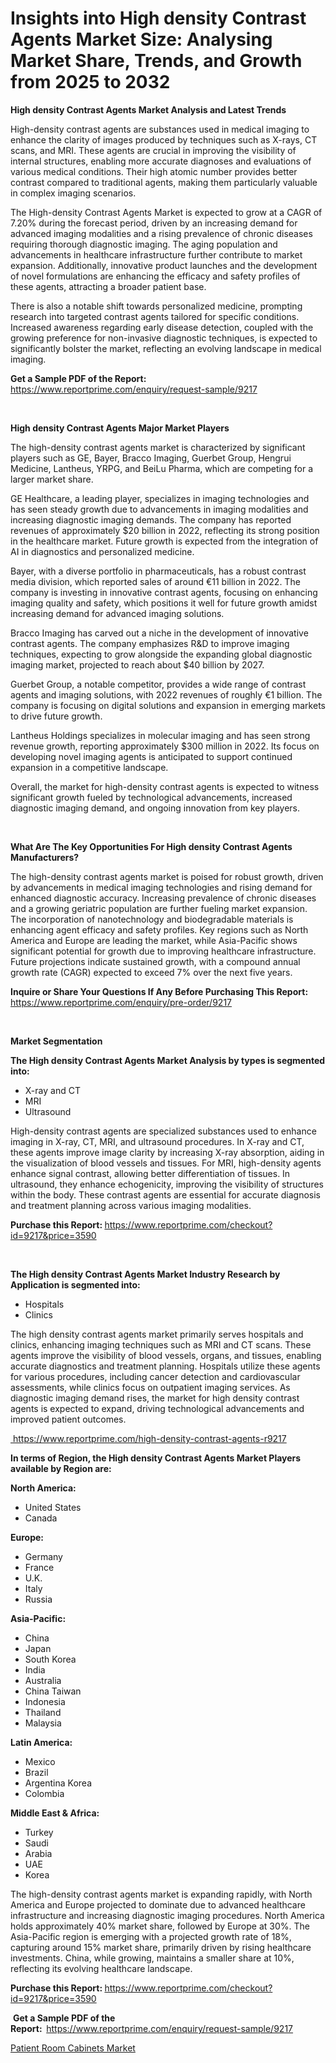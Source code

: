 <p><h1>Insights into High density Contrast Agents Market Size: Analysing Market Share, Trends, and Growth from 2025 to 2032</h1></p><p><strong>High density Contrast Agents Market Analysis and Latest Trends</strong></p>
<p><p>High-density contrast agents are substances used in medical imaging to enhance the clarity of images produced by techniques such as X-rays, CT scans, and MRI. These agents are crucial in improving the visibility of internal structures, enabling more accurate diagnoses and evaluations of various medical conditions. Their high atomic number provides better contrast compared to traditional agents, making them particularly valuable in complex imaging scenarios.</p><p>The High-density Contrast Agents Market is expected to grow at a CAGR of 7.20% during the forecast period, driven by an increasing demand for advanced imaging modalities and a rising prevalence of chronic diseases requiring thorough diagnostic imaging. The aging population and advancements in healthcare infrastructure further contribute to market expansion. Additionally, innovative product launches and the development of novel formulations are enhancing the efficacy and safety profiles of these agents, attracting a broader patient base.</p><p>There is also a notable shift towards personalized medicine, prompting research into targeted contrast agents tailored for specific conditions. Increased awareness regarding early disease detection, coupled with the growing preference for non-invasive diagnostic techniques, is expected to significantly bolster the market, reflecting an evolving landscape in medical imaging.</p></p>
<p><strong>Get a Sample PDF of the Report:&nbsp;</strong> <a href="https://www.reportprime.com/enquiry/request-sample/9217?utm_campaign=2717&utm_medium=2&utm_source=Github&utm_content=ia&utm_term=20032025&utm_id=high-density-contrast-agents">https://www.reportprime.com/enquiry/request-sample/9217</a></p>
<p>&nbsp;</p>
<p><strong>High density Contrast Agents Major Market Players</strong></p>
<p><p>The high-density contrast agents market is characterized by significant players such as GE, Bayer, Bracco Imaging, Guerbet Group, Hengrui Medicine, Lantheus, YRPG, and BeiLu Pharma, which are competing for a larger market share.</p><p>GE Healthcare, a leading player, specializes in imaging technologies and has seen steady growth due to advancements in imaging modalities and increasing diagnostic imaging demands. The company has reported revenues of approximately $20 billion in 2022, reflecting its strong position in the healthcare market. Future growth is expected from the integration of AI in diagnostics and personalized medicine.</p><p>Bayer, with a diverse portfolio in pharmaceuticals, has a robust contrast media division, which reported sales of around €11 billion in 2022. The company is investing in innovative contrast agents, focusing on enhancing imaging quality and safety, which positions it well for future growth amidst increasing demand for advanced imaging solutions.</p><p>Bracco Imaging has carved out a niche in the development of innovative contrast agents. The company emphasizes R&D to improve imaging techniques, expecting to grow alongside the expanding global diagnostic imaging market, projected to reach about $40 billion by 2027.</p><p>Guerbet Group, a notable competitor, provides a wide range of contrast agents and imaging solutions, with 2022 revenues of roughly €1 billion. The company is focusing on digital solutions and expansion in emerging markets to drive future growth.</p><p>Lantheus Holdings specializes in molecular imaging and has seen strong revenue growth, reporting approximately $300 million in 2022. Its focus on developing novel imaging agents is anticipated to support continued expansion in a competitive landscape.</p><p>Overall, the market for high-density contrast agents is expected to witness significant growth fueled by technological advancements, increased diagnostic imaging demand, and ongoing innovation from key players.</p></p>
<p>&nbsp;</p>
<p><strong>What Are The Key Opportunities For High density Contrast Agents Manufacturers?</strong></p>
<p><p>The high-density contrast agents market is poised for robust growth, driven by advancements in medical imaging technologies and rising demand for enhanced diagnostic accuracy. Increasing prevalence of chronic diseases and a growing geriatric population are further fueling market expansion. The incorporation of nanotechnology and biodegradable materials is enhancing agent efficacy and safety profiles. Key regions such as North America and Europe are leading the market, while Asia-Pacific shows significant potential for growth due to improving healthcare infrastructure. Future projections indicate sustained growth, with a compound annual growth rate (CAGR) expected to exceed 7% over the next five years.</p></p>
<p><strong>Inquire or Share Your Questions If Any Before Purchasing This Report:</strong> <a href="https://www.reportprime.com/enquiry/pre-order/9217?utm_campaign=2717&utm_medium=2&utm_source=Github&utm_content=ia&utm_term=20032025&utm_id=high-density-contrast-agents">https://www.reportprime.com/enquiry/pre-order/9217</a></p>
<p>&nbsp;</p>
<p><strong>Market Segmentation</strong></p>
<p><strong>The High density Contrast Agents Market Analysis by types is segmented into:</strong></p>
<p><ul><li>X-ray and CT</li><li>MRI</li><li>Ultrasound</li></ul></p>
<p><p>High-density contrast agents are specialized substances used to enhance imaging in X-ray, CT, MRI, and ultrasound procedures. In X-ray and CT, these agents improve image clarity by increasing X-ray absorption, aiding in the visualization of blood vessels and tissues. For MRI, high-density agents enhance signal contrast, allowing better differentiation of tissues. In ultrasound, they enhance echogenicity, improving the visibility of structures within the body. These contrast agents are essential for accurate diagnosis and treatment planning across various imaging modalities.</p></p>
<p><strong>Purchase this Report:&nbsp;</strong><a href="https://www.reportprime.com/checkout?id=9217&price=3590&utm_campaign=2717&utm_medium=2&utm_source=Github&utm_content=ia&utm_term=20032025&utm_id=high-density-contrast-agents">https://www.reportprime.com/checkout?id=9217&price=3590</a></p>
<p>&nbsp;</p>
<p><strong>The High density Contrast Agents Market Industry Research by Application is segmented into:</strong></p>
<p><ul><li>Hospitals</li><li>Clinics</li></ul></p>
<p><p>The high density contrast agents market primarily serves hospitals and clinics, enhancing imaging techniques such as MRI and CT scans. These agents improve the visibility of blood vessels, organs, and tissues, enabling accurate diagnostics and treatment planning. Hospitals utilize these agents for various procedures, including cancer detection and cardiovascular assessments, while clinics focus on outpatient imaging services. As diagnostic imaging demand rises, the market for high density contrast agents is expected to expand, driving technological advancements and improved patient outcomes.</p></p>
<p><a href="https://www.reportprime.com/high-density-contrast-agents-r9217?utm_campaign=2717&utm_medium=2&utm_source=Github&utm_content=ia&utm_term=20032025&utm_id=high-density-contrast-agents">&nbsp;https://www.reportprime.com/high-density-contrast-agents-r9217</a></p>
<p><strong>In terms of Region, the High density Contrast Agents Market Players available by Region are:</strong></p>
<p>
    <p> <strong> North America: </strong>
        <ul>
            <li>United States</li>
            <li>Canada</li>
        </ul>
        </p> 
    <p> <strong> Europe: </strong>
        <ul>
            <li>Germany</li>
            <li>France</li>
            <li>U.K.</li>
            <li>Italy</li>
            <li>Russia</li>
        </ul>
        </p> 
    <p> <strong> Asia-Pacific: </strong>
        <ul>
            <li>China</li>
            <li>Japan</li>
            <li>South Korea</li>
            <li>India</li>
            <li>Australia</li>
            <li>China Taiwan</li>
            <li>Indonesia</li>
            <li>Thailand</li>
            <li>Malaysia</li>
        </ul>
        </p> 
    <p> <strong> Latin America: </strong>
        <ul>
            <li>Mexico</li>
            <li>Brazil</li>
            <li>Argentina Korea</li>
            <li>Colombia</li>
        </ul>
        </p> 
    <p> <strong> Middle East & Africa: </strong>
        <ul>
            <li>Turkey</li>
            <li>Saudi</li>
            <li>Arabia</li>
            <li>UAE</li>
            <li>Korea</li>
        </ul>
    </p>
    </p>
<p><p>The high-density contrast agents market is expanding rapidly, with North America and Europe projected to dominate due to advanced healthcare infrastructure and increasing diagnostic imaging procedures. North America holds approximately 40% market share, followed by Europe at 30%. The Asia-Pacific region is emerging with a projected growth rate of 18%, capturing around 15% market share, primarily driven by rising healthcare investments. China, while growing, maintains a smaller share at 10%, reflecting its evolving healthcare landscape.</p></p>
<p><strong>Purchase this Report: </strong><a href="https://www.reportprime.com/checkout?id=9217&price=3590&utm_campaign=2717&utm_medium=2&utm_source=Github&utm_content=ia&utm_term=20032025&utm_id=high-density-contrast-agents">https://www.reportprime.com/checkout?id=9217&price=3590</a></p>
<p>&nbsp;<strong>Get a Sample PDF of the Report:&nbsp;&nbsp;</strong><a href="https://www.reportprime.com/enquiry/request-sample/9217?utm_campaign=2717&utm_medium=2&utm_source=Github&utm_content=ia&utm_term=20032025&utm_id=high-density-contrast-agents">https://www.reportprime.com/enquiry/request-sample/9217</a></p>
<p><strong></strong></p>
<p><p><a href="https://github.com/vjorelaclliv/Market-Research-Report-List-1/blob/main/patient-room-cabinets-market.md?utm_campaign=2717&utm_medium=2&utm_source=Github&utm_content=ia&utm_term=20032025&utm_id=high-density-contrast-agents">Patient Room Cabinets Market</a></p></p>